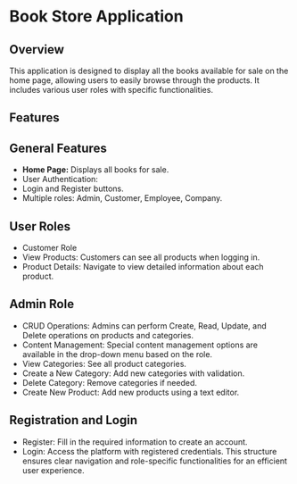 # Book Store Application
## Overview
This application is designed to display all the books available for sale on the home page, allowing users to easily browse through the products. It includes various user roles with specific functionalities.

## Features
## General Features
* **Home Page:** Displays all books for sale.
* User Authentication:
* Login and Register buttons.
* Multiple roles: Admin, Customer, Employee, Company.
## User Roles
* Customer Role
* View Products: Customers can see all products when logging in.
* Product Details: Navigate to view detailed information about each product.
## Admin Role
* CRUD Operations: Admins can perform Create, Read, Update, and Delete operations on products and categories.
* Content Management: Special content management options are available in the drop-down menu based on the role.
* View Categories: See all product categories.
* Create a New Category: Add new categories with validation.
* Delete Category: Remove categories if needed.
* Create New Product: Add new products using a text editor.
## Registration and Login
* Register: Fill in the required information to create an account.
* Login: Access the platform with registered credentials.
This structure ensures clear navigation and role-specific functionalities for an efficient user experience.
